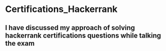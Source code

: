 # Certifications_Hackerrank

##  I have discussed my approach of solving hackerrank certifications questions while talking the exam
